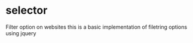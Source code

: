 # selector
Filter option on websites
this is a basic implementation of filetring options using jquery
